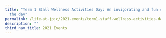 ```yaml
---
title: "Term 1 Stall Wellness Activities Day: An invigorating and fun start to
  the day"
permalink: /life-at-jpjc/2021-events/term1-staff-wellness-activities-day/
description: ""
third_nav_title: 2021 Events
---
```

